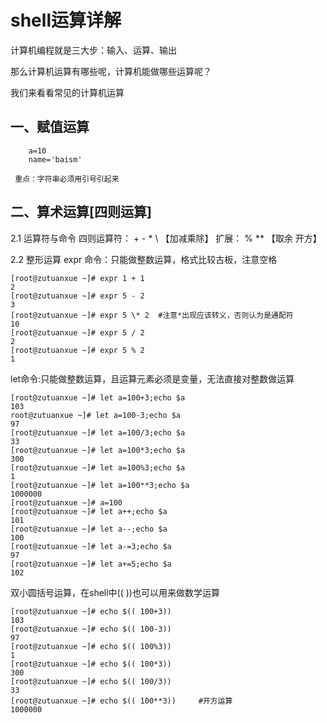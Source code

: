 # shell运算详解

计算机编程就是三大步：输入、运算、输出

那么计算机运算有哪些呢，计算机能做哪些运算呢？

我们来看看常见的计算机运算

## 一、赋值运算
```
 	a=10   
 	name='baism'
 
 重点：字符串必须用引号引起来
```

## 二、算术运算[四则运算]

2.1 运算符与命令
四则运算符： + - * \ 【加减乘除】
扩展： % ** 【取余 开方】

2.2 整形运算
expr 命令：只能做整数运算，格式比较古板，注意空格
```
[root@zutuanxue ~]# expr 1 + 1
2
[root@zutuanxue ~]# expr 5 - 2
3
[root@zutuanxue ~]# expr 5 \* 2  #注意*出现应该转义，否则认为是通配符
10
[root@zutuanxue ~]# expr 5 / 2
2
[root@zutuanxue ~]# expr 5 % 2
1
```


let命令:只能做整数运算，且运算元素必须是变量，无法直接对整数做运算
```
[root@zutuanxue ~]# let a=100+3;echo $a
103
root@zutuanxue ~]# let a=100-3;echo $a
97
[root@zutuanxue ~]# let a=100/3;echo $a
33
[root@zutuanxue ~]# let a=100*3;echo $a
300
[root@zutuanxue ~]# let a=100%3;echo $a
1
[root@zutuanxue ~]# let a=100**3;echo $a
1000000
[root@zutuanxue ~]# a=100
[root@zutuanxue ~]# let a++;echo $a
101
[root@zutuanxue ~]# let a--;echo $a
100
[root@zutuanxue ~]# let a-=3;echo $a
97
[root@zutuanxue ~]# let a+=5;echo $a
102
```

双小圆括号运算，在shell中(( ))也可以用来做数学运算
```
[root@zutuanxue ~]# echo $(( 100+3))
103
[root@zutuanxue ~]# echo $(( 100-3)) 
97
[root@zutuanxue ~]# echo $(( 100%3))
1
[root@zutuanxue ~]# echo $(( 100*3))
300
[root@zutuanxue ~]# echo $(( 100/3))
33
[root@zutuanxue ~]# echo $(( 100**3))     #开方运算
1000000
```
